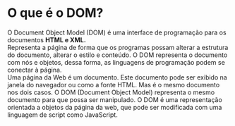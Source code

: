 # O que é o DOM?
O Document Object Model (DOM) é uma interface de programação para os documentos **HTML e XML.** 
<br>
Representa a página de forma que os programas possam alterar a estrutura do documento, alterar o estilo e conteúdo. 
O DOM representa o documento com nós e objetos, dessa forma, as linguagens de programação podem se conectar à página.
<br>
Uma página da Web é um documento. 
Este documento pode ser exibido na janela do navegador ou como a fonte HTML. Mas é o mesmo documento nos dois casos. 
O DOM (Document Object Model) representa o mesmo documento para que possa ser manipulado. 
O DOM é uma representação orientada a objetos da página da web, que pode ser modificada com uma linguagem de script como JavaScript.

